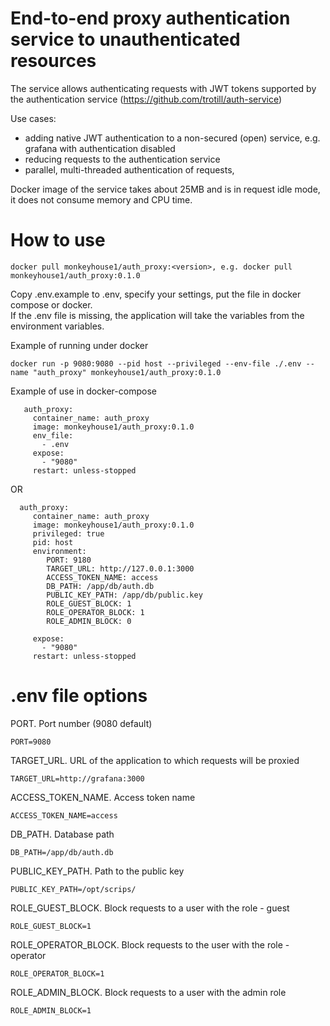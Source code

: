 #  End-to-end proxy authentication service to unauthenticated resources
The service allows authenticating requests with JWT tokens supported by the authentication service (https://github.com/trotill/auth-service)

Use cases:
- adding native JWT authentication to a non-secured (open) service, e.g. grafana with authentication disabled
- reducing requests to the authentication service
- parallel, multi-threaded authentication of requests,

Docker image of the service takes about 25MB and is in request idle mode, it does not consume memory and CPU time.

# How to use
```
docker pull monkeyhouse1/auth_proxy:<version>, e.g. docker pull monkeyhouse1/auth_proxy:0.1.0
```

Copy .env.example to .env, specify your settings, put the file in docker compose or docker.  
If the .env file is missing, the application will take the variables from the environment variables.

Example of running under docker
```
docker run -p 9080:9080 --pid host --privileged --env-file ./.env --name "auth_proxy" monkeyhouse1/auth_proxy:0.1.0
```

Example of use in docker-compose
```
   auth_proxy:
     container_name: auth_proxy
     image: monkeyhouse1/auth_proxy:0.1.0
     env_file:
       - .env
     expose:
       - "9080"
     restart: unless-stopped
```
OR
```
  auth_proxy:
     container_name: auth_proxy
     image: monkeyhouse1/auth_proxy:0.1.0
     privileged: true
     pid: host
     environment:
        PORT: 9180
        TARGET_URL: http://127.0.0.1:3000
        ACCESS_TOKEN_NAME: access
        DB_PATH: /app/db/auth.db
        PUBLIC_KEY_PATH: /app/db/public.key
        ROLE_GUEST_BLOCK: 1
        ROLE_OPERATOR_BLOCK: 1
        ROLE_ADMIN_BLOCK: 0

     expose:
       - "9080"
     restart: unless-stopped
```

# .env file options
PORT. Port number (9080 default)  
```
PORT=9080
```

TARGET_URL. URL of the application to which requests will be proxied
```
TARGET_URL=http://grafana:3000
```

ACCESS_TOKEN_NAME. Access token name
```
ACCESS_TOKEN_NAME=access
```

DB_PATH. Database path
```
DB_PATH=/app/db/auth.db
```

PUBLIC_KEY_PATH. Path to the public key
```
PUBLIC_KEY_PATH=/opt/scrips/
```

ROLE_GUEST_BLOCK. Block requests to a user with the role - guest
```
ROLE_GUEST_BLOCK=1
```

ROLE_OPERATOR_BLOCK.  Block requests to the user with the role - operator 
```
ROLE_OPERATOR_BLOCK=1
```

ROLE_ADMIN_BLOCK.  Block requests to a user with the admin role
```
ROLE_ADMIN_BLOCK=1
```
